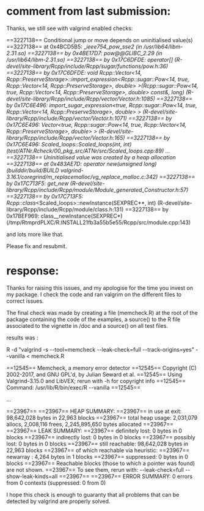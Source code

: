 # comment from last submission:

Thanks, we still see with valgrind enabled checks:


==3227138== Conditional jump or move depends on uninitialised value(s)
==3227138==    at 0x4BCD5B5: __ieee754_pow_sse2 (in /usr/lib64/libm-2.31.so)
==3227138==    by 0x4BE17D7: pow@@GLIBC_2.29 (in /usr/lib64/libm-2.31.so)
==3227138==    by 0x17C6DFDE: operator[] (R-devel/site-library/Rcpp/include/Rcpp/sugar/functions/pow.h:36)
==3227138==    by 0x17C6DFDE: void Rcpp::Vector<14, Rcpp::PreserveStorage>::import_expression<Rcpp::sugar::Pow<14, true, Rcpp::Vector<14, Rcpp::PreserveStorage>, double> >(Rcpp::sugar::Pow<14, true, Rcpp::Vector<14, Rcpp::PreserveStorage>, double> const&, long) (R-devel/site-library/Rcpp/include/Rcpp/vector/Vector.h:1085)
==3227138==    by 0x17C6E496: import_sugar_expression<true, Rcpp::sugar::Pow<14, true, Rcpp::Vector<14, Rcpp::PreserveStorage>, double> > (R-devel/site-library/Rcpp/include/Rcpp/vector/Vector.h:1071)
==3227138==    by 0x17C6E496: Vector<true, Rcpp::sugar::Pow<14, true, Rcpp::Vector<14, Rcpp::PreserveStorage>, double> > (R-devel/site-library/Rcpp/include/Rcpp/vector/Vector.h:165)
==3227138==    by 0x17C6E496: Scaled_loops::Scaled_loops(int, int) (test/ATNr.Rcheck/00_pkg_src/ATNr/src/Scaled_loops.cpp:89)
...
==3227138==  Uninitialised value was created by a heap allocation
==3227138==    at 0x483AE7D: operator new(unsigned long) (builddir/build/BUILD
valgrind-3.16.1/coregrind/m_replacemalloc/vg_replace_malloc.c:342)
==3227138==    by 0x17C713F5: get_new (R-devel/site-library/Rcpp/include/Rcpp/module/Module_generated_Constructor.h:57)
==3227138==    by 0x17C713F5: Rcpp::class_<Scaled_loops>::newInstance(SEXPREC**,
 int) (R-devel/site-library/Rcpp/include/Rcpp/module/class.h:131)
==3227138==    by 0x17BEF969: class__newInstance(SEXPREC*) (/tmp/RtmprdPLXC/R.INSTALL21fb3a55b5e55/Rcpp/src/module.cpp:143)

and lots more like that.

Please fix and resubmit. 



# response:

Thanks for raising this issues, and my apologise for the time you invest on my package. 
I check the code and ran valgrim on the different files to correct issues. 

The final check was made by creating a file (memcheck.R) at the root of the package containing the code of the examples, a source() to the R file associated to the vignette in /doc and a source() on all test files. 

results was :

R -d "valgrind -s --tool=memcheck --leak-check=full --track-origins=yes" --vanilla < memcheck.R 

==12545== Memcheck, a memory error detector
==12545== Copyright (C) 2002-2017, and GNU GPL'd, by Julian Seward et al.
==12545== Using Valgrind-3.15.0 and LibVEX; rerun with -h for copyright info
==12545== Command: /usr/lib/R/bin/exec/R --vanilla
==12545== 

...

==23967== 
==23967== HEAP SUMMARY:
==23967==     in use at exit: 98,642,028 bytes in 22,963 blocks
==23967==   total heap usage: 2,031,079 allocs, 2,008,116 frees, 2,245,895,650 bytes allocated
==23967== 
==23967== LEAK SUMMARY:
==23967==    definitely lost: 0 bytes in 0 blocks
==23967==    indirectly lost: 0 bytes in 0 blocks
==23967==      possibly lost: 0 bytes in 0 blocks
==23967==    still reachable: 98,642,028 bytes in 22,963 blocks
==23967==                       of which reachable via heuristic:
==23967==                         newarray           : 4,264 bytes in 1 blocks
==23967==         suppressed: 0 bytes in 0 blocks
==23967== Reachable blocks (those to which a pointer was found) are not shown.
==23967== To see them, rerun with: --leak-check=full --show-leak-kinds=all
==23967== 
==23967== ERROR SUMMARY: 0 errors from 0 contexts (suppressed: 0 from 0)


I hope this check is enough to guaranty that all problems that can be detected by valgrind are properly solved. 